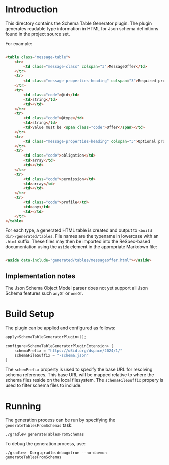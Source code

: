# Introduction

This directory contains the Schema Table Generator plugin. The plugin generates readable type information in HTML for Json
schema definitions found in the project source set.

For example:

```html

<table class="message-table">
    <tr>
        <td class="message-class" colspan="3">MessageOffer</td>
    </tr>
    <tr>
        <td class="message-properties-heading" colspan="3">Required properties</td>
    </tr>
    <tr>
        <td class="code">@id</td>
        <td>string</td>
        <td></td>
    </tr>
    <tr>
        <td class="code">@type</td>
        <td>string</td>
        <td>Value must be <span class="code">Offer</span></td>
    </tr>
    <tr>
        <td class="message-properties-heading" colspan="3">Optional properties</td>
    </tr>
    <tr>
        <td class="code">obligation</td>
        <td>array</td>
        <td></td>
    </tr>
    <tr>
        <td class="code">permission</td>
        <td>array</td>
        <td></td>
    </tr>
    <tr>
        <td class="code">profile</td>
        <td>any</td>
        <td></td>
    </tr>
</table>
```

For each type, a generated HTML table is created and output to `<build dir>/generated/tables`. File names are the
typename in lowercase with an `.html` suffix. These files may then be imported into the ReSpec-based documentation using
the `aside` element in the appropriate Markdown file:

```html

<aside data-include="generated/tables/messageoffer.html"></aside>
```
   
## Implementation notes

The Json Schema Object Model parser does not yet support all Json Schema features such `anyOf` or `oneOf`.  

# Build Setup

The plugin can be applied and configured as follows:

```kotlin
apply<SchemaTableGeneratorPlugin>();

configure<SchemaTableGeneratorPluginExtension> {
    schemaPrefix = "https://w3id.org/dspace/2024/1/"
    schemaFileSuffix = "-schema.json"
}
```

The `schemPrefix` property is used to specify the base URL for resolving schema references. This base URL will be mapped
relative to where the schema files reside on the local filesystem. The `schemaFileSuffix` propery is used to filter
schema files to include. 

# Running

The generation process can be run by specifying the `generateTablesFromSchemas` task:

```
./gradlew generateTablesFromSchemas
```

To debug the generation process, use:

```
./gradlew -Dorg.gradle.debug=true --no-daemon generateTablesFromSchemas
```

